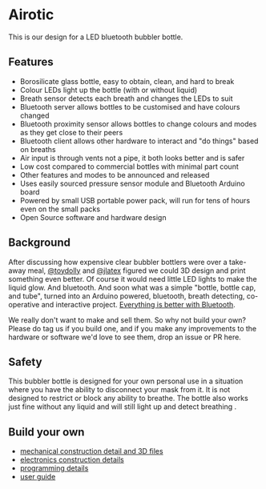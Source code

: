# Airotic

This is our design for a LED bluetooth bubbler bottle.  

## Features

* Borosilicate glass bottle, easy to obtain, clean, and hard to break
* Colour LEDs light up the bottle (with or without liquid)
* Breath sensor detects each breath and changes the LEDs to suit
* Bluetooth server allows bottles to be customised and have colours changed
* Bluetooth proximity sensor allows bottles to change colours and modes as they get close to their peers
* Bluetooth client allows other hardware to interact and "do things" based on breaths
* Air input is through vents not a pipe, it both looks better and is safer
* Low cost compared to commercial bottles with minimal part count
* Other features and modes to be announced and released
* Uses easily sourced pressure sensor module and Bluetooth Arduino board
* Powered by small USB portable power pack, will run for tens of hours even on the small packs
* Open Source software and hardware design

## Background

After discussing how expensive clear bubbler bottlers were over a take-away meal, [@toydolly](https://github.com/toydolly) and [@jlatex](https://github.com/jlatex) figured we could 3D design and print something even better. Of course it would need little LED lights to make the liquid glow. And bluetooth.  And soon what was a simple "bottle, bottle cap, and tube", turned into an Arduino powered, bluetooth, breath detecting, co-operative and interactive project. [Everything is better with Bluetooth](https://youtu.be/0KXoBcQER_0?t=102). 

We really don't want to make and sell them. So why not build your own? Please do tag us if you build one, and if you make any improvements to the hardware or software we'd love to see them, drop an issue or PR here.

## Safety

This bubbler bottle is designed for your own personal use in a situation where you have the ability to disconnect your mask from it. It is not designed to restrict or block any ability to breathe. The bottle also works just fine without any liquid and will still light up and detect breathing .

## Build your own

* [mechanical construction detail and 3D files](mechanical/)
* [electronics construction details](electronics/)
* [programming details](arduino/)
* [user guide](userguide/)
